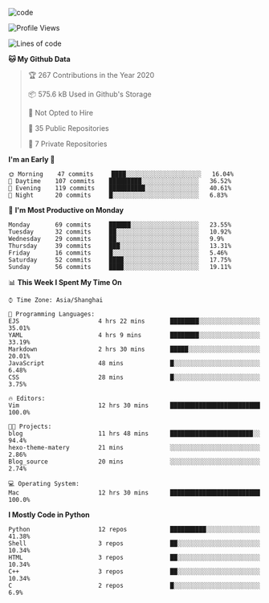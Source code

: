 
<!--
**liuyaanng/liuyaanng** is a ✨ _special_ ✨ repository because its `README.md` (this file) appears on your GitHub profile.

Here are some ideas to get you started:

- 🔭 I’m currently working on ...
- 🌱 I’m currently learning ...
- 👯 I’m looking to collaborate on ...
- 🤔 I’m looking for help with ...
- 💬 Ask me about ...
- 📫 How to reach me: ...
- 😄 Pronouns: ...
- ⚡ Fun fact: ...
-->


![code](https://cdn.jsdelivr.net/gh/liuyaanng/liuyaanng@1.0/code.gif) 

<!--START_SECTION:waka-->
![Profile Views](http://img.shields.io/badge/Profile%20Views-2-blue)

![Lines of code](https://img.shields.io/badge/From%20Hello%20World%20I%27ve%20Written-5.2%20million%20lines%20of%20code-blue)

**🐱 My Github Data** 

> 🏆 267 Contributions in the Year 2020
 > 
> 📦 575.6 kB Used in Github's Storage 
 > 
> 🚫 Not Opted to Hire
 > 
> 📜 35 Public Repositories
 > 
> 🔑 7 Private Repositories 

**I'm an Early 🐤** 

```text
🌞 Morning    47 commits     ████░░░░░░░░░░░░░░░░░░░░░   16.04% 
🌆 Daytime    107 commits    █████████░░░░░░░░░░░░░░░░   36.52% 
🌃 Evening    119 commits    ██████████░░░░░░░░░░░░░░░   40.61% 
🌙 Night      20 commits     █░░░░░░░░░░░░░░░░░░░░░░░░   6.83%

```
📅 **I'm Most Productive on Monday** 

```text
Monday       69 commits     ██████░░░░░░░░░░░░░░░░░░░   23.55% 
Tuesday      32 commits     ██░░░░░░░░░░░░░░░░░░░░░░░   10.92% 
Wednesday    29 commits     ██░░░░░░░░░░░░░░░░░░░░░░░   9.9% 
Thursday     39 commits     ███░░░░░░░░░░░░░░░░░░░░░░   13.31% 
Friday       16 commits     █░░░░░░░░░░░░░░░░░░░░░░░░   5.46% 
Saturday     52 commits     ████░░░░░░░░░░░░░░░░░░░░░   17.75% 
Sunday       56 commits     ████░░░░░░░░░░░░░░░░░░░░░   19.11%

```


📊 **This Week I Spent My Time On** 

```text
⌚︎ Time Zone: Asia/Shanghai

💬 Programming Languages: 
EJS                      4 hrs 22 mins       ████████░░░░░░░░░░░░░░░░░   35.01% 
YAML                     4 hrs 9 mins        ████████░░░░░░░░░░░░░░░░░   33.19% 
Markdown                 2 hrs 30 mins       █████░░░░░░░░░░░░░░░░░░░░   20.01% 
JavaScript               48 mins             █░░░░░░░░░░░░░░░░░░░░░░░░   6.48% 
CSS                      28 mins             █░░░░░░░░░░░░░░░░░░░░░░░░   3.75%

🔥 Editors: 
Vim                      12 hrs 30 mins      █████████████████████████   100.0%

🐱‍💻 Projects: 
blog                     11 hrs 48 mins      ███████████████████████░░   94.4% 
hexo-theme-matery        21 mins             ░░░░░░░░░░░░░░░░░░░░░░░░░   2.86% 
Blog_source              20 mins             ░░░░░░░░░░░░░░░░░░░░░░░░░   2.74%

💻 Operating System: 
Mac                      12 hrs 30 mins      █████████████████████████   100.0%

```

**I Mostly Code in Python** 

```text
Python                   12 repos            ██████████░░░░░░░░░░░░░░░   41.38% 
Shell                    3 repos             ██░░░░░░░░░░░░░░░░░░░░░░░   10.34% 
HTML                     3 repos             ██░░░░░░░░░░░░░░░░░░░░░░░   10.34% 
C++                      3 repos             ██░░░░░░░░░░░░░░░░░░░░░░░   10.34% 
C                        2 repos             █░░░░░░░░░░░░░░░░░░░░░░░░   6.9%

```



<!--END_SECTION:waka-->
